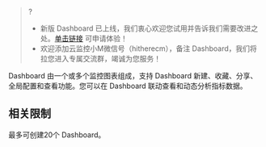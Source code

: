 > ?
> - 新版 Dashboard 已上线，我们衷心欢迎您试用并告诉我们需要改进之处。[单击链接](https://cloud.tencent.com/apply/p/omia0k6sli) 可申请体验！
> - 欢迎添加云监控小M微信号（hitherecm），备注 Dashboard，我们将拉您进入专属交流群，竭诚为您服务！



Dashboard 由一个或多个监控图表组成，支持 Dashboard 新建、收藏、分享、全局配置和查看功能。您可以在 Dashboard 联动查看和动态分析指标数据。

## 相关限制
最多可创建20个 Dashboard。

